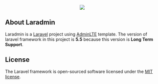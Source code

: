 <p align="center"><img src="https://github.com/ahmaddhanavie/laradmin/blob/master/public/img/preview.png"></p>

## About Laradmin

Laradmin is a [Laravel](https://laravel.com) project using [AdminLTE](https://adminlte.io) template. The version of laravel framework in this project is **5.5** because this version is **Long Term Support**.

## License

The Laravel framework is open-sourced software licensed under the [MIT license](https://opensource.org/licenses/MIT).
